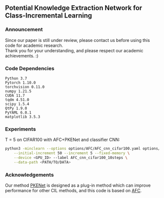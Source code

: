 ## Potential Knowledge Extraction Network for Class-Incremental Learning

### Announcement
Since our paper is still under review, please contact us before using this code for academic research.\
Thank you for your understanding, and please respect our academic achievements. :)


### Code Dependencies
```
Python 3.7
Pytorch 1.10.0
torchvision 0.11.0
numpy 1.21.5
CUDA 11.7
tqdm 4.51.0
scipy 1.5.4
QtPy 1.9.0
PyYAML 6.0.1
matplotlib 3.5.3
```

### Experiments
T = 5 on CIFAR100 with AFC+PKENet and classifier CNN:
```bash
python3 -minclearn --options options/AFC/AFC_cnn_cifar100.yaml options/data/cifar100_3orders.yaml \
    --initial-increment 50 --increment 5 --fixed-memory \
    --device <GPU_ID> --label AFC_cnn_cifar100_10steps \
    --data-path <PATH/TO/DATA>
```

### Acknowledgements
Our method [PKENet](https://github.com/XXDyeah/PKENet) is designed as a plug-in method which can improve performance for other CIL methods, and this code is based on [AFC](https://github.com/kminsoo/AFC).
